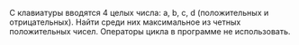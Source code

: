 С клавиатуры вводятся 4 целых числа: a, b, c, d (положительных и отрицательных). Найти среди них максимальное из четных положительных чисел. Операторы цикла в программе не использовать.
